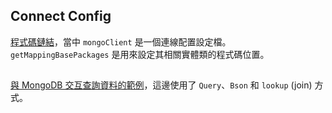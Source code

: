 ## Connect Config

[程式碼鏈結](/src/main/java/com/example/cch/mongodemo/config/MongoConfig.java)，當中 `mongoClient` 是一個連線配置設定檔。 `getMappingBasePackages` 是用來設定其相關實體類的程式碼位置。

## 

[與 MongoDB 交互查詢資料的範例](/src/main/java/com/example/cch/mongodemo/mongo/service/impl/GnssServiceImpl.java)，這邊使用了 `Query`、`Bson` 和 `lookup` (join) 方式。